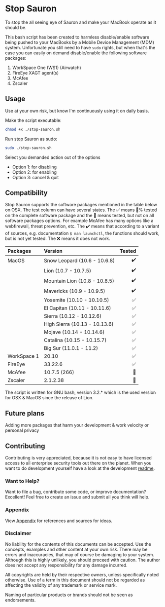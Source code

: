 # Stop Sauron

To stop the all seeing eye of Sauron and make your MacBook operate as it should be.

This bash script has been created to harmless disable/enable software being pushed to your MacBooks by a Mobile Device Management (MDM) system.
Unfortunate you still need to have `sudo` rights, but when that's the case you can easily on demand disable/enable the following software packages:

1. WorkSpace One (WS1) (Airwatch)
2. FireEye XAGT agent(s)
3. McAfee
4. Zscaler

## Usage

Use at your own risk, but know I'm continuously using it on daily basis.

Make the script executable:

```zsh
chmod +x ./stop-sauron.sh

```

Run stop Sauron as sudo:

```zsh
sudo ./stop-sauron.sh

```

Select you demanded action out of the options

* Option 1: for disabling
* Option 2: for enabling
* Option 3: cancel & quit

## Compatibility

Stop Sauron supports the software packages mentioned in the table below on OSX. The test column can have several states. The :white_check_mark: means :100:% tested on the complete software package and the :small_red_triangle_down: means tested, but not on all software packages options. For example McAfee has many options like a webfirewall, threat prevention, etc. The :heavy_check_mark: means that according to a variant of sources, e.g. documentation `$ man launchctl`, the functions should work, but is not yet tested. The :x: means it does not work.

| Packages | Version | Tested |
| :--- | :--- | ---: |
| MacOS | Snow Leopard (10.6 - 10.6.8) | :heavy_check_mark: |
|  | Lion (10.7 - 10.7.5) | :heavy_check_mark: |
|  | Mountain Lion (10.8 - 10.8.5) | :heavy_check_mark: |
|  | Mavericks (10.9 - 10.9.5) | :heavy_check_mark: |
|  | Yosemite (10.10 - 10.10.5) | :white_check_mark: |
|  | El Capitan (10.11 - 10.11.6) | :white_check_mark: |
|  | Sierra (10.12 - 10.12.6) | :white_check_mark: |
|  | High Sierra (10.13 - 10.13.6) | :white_check_mark: |
|  | Mojave (10.14 - 10.14.6) | :white_check_mark: |
|  | Catalina (10.15 - 10.15.7) | :white_check_mark: |
|  | Big Sur (11.0.1 - 11.2) | :white_check_mark: |
| WorkSpace 1 | 20.10 | :white_check_mark: |
| FireEye | 33.22.6 | :white_check_mark: |
| McAfee | 10.7.5 (266) | :small_red_triangle_down: |
| Zscaler | 2.1.2.38 | :small_red_triangle_down: |

The script is written for GNU bash, version 3.2.* which is the used version for OSX & MacOS since the release of Lion.

## Future plans

Adding more packages that harm your development & work velocity or personal privacy

## Contributing

Contributing is very appreciated, because it is not easy to have licensed access to all enterprise security tools out there on the planet.
When you want to do development yourself have a look at the development [readme](https://github.com/tr3kl0v/stop-sauron/blob/main/development/DEVELOPMENT.md).

### Want to Help?

Want to file a bug, contribute some code, or improve documentation? Excellent!
Feel free to create an issue and submit all you think will help.

### Appendix

View [Appendix](https://github.com/tr3kl0v/stop-sauron/blob/main/development/APPENDIX.md) for references and sources for ideas.

### Disclaimer

No liability for the contents of this documents can be accepted. Use the concepts, examples and other content at your own risk. There may be errors and inaccuracies, that may of course be damaging to your system. Although this is highly unlikely, you should proceed with caution. The author does not accept any responsibility for any damage incurred.

All copyrights are held by their respective owners, unless specifically noted otherwise. Use of a term in this document should not be regarded as affecting the validity of any trademark or service mark.

Naming of particular products or brands should not be seen as endorsements.
